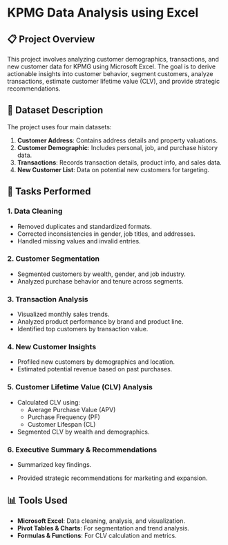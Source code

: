 # KPMG Data Analysis using Excel

## 📋 Project Overview
This project involves analyzing customer demographics, transactions, and new customer data for KPMG using Microsoft Excel. The goal is to derive actionable insights into customer behavior, segment customers, analyze transactions, estimate customer lifetime value (CLV), and provide strategic recommendations.

## 📁 Dataset Description
The project uses four main datasets:

1. **Customer Address**: Contains address details and property valuations.
2. **Customer Demographic**: Includes personal, job, and purchase history data.
3. **Transactions**: Records transaction details, product info, and sales data.
4. **New Customer List**: Data on potential new customers for targeting.

## 🧹 Tasks Performed

### 1. Data Cleaning
- Removed duplicates and standardized formats.
- Corrected inconsistencies in gender, job titles, and addresses.
- Handled missing values and invalid entries.

### 2. Customer Segmentation
- Segmented customers by wealth, gender, and job industry.
- Analyzed purchase behavior and tenure across segments.

### 3. Transaction Analysis
- Visualized monthly sales trends.
- Analyzed product performance by brand and product line.
- Identified top customers by transaction value.

### 4. New Customer Insights
- Profiled new customers by demographics and location.
- Estimated potential revenue based on past purchases.

### 5. Customer Lifetime Value (CLV) Analysis
- Calculated CLV using:
  - Average Purchase Value (APV)
  - Purchase Frequency (PF)
  - Customer Lifespan (CL)
- Segmented CLV by wealth and demographics.

### 6. Executive Summary & Recommendations
- Summarized key findings.

- Provided strategic recommendations for marketing and expansion.

## 📊 Tools Used
- **Microsoft Excel**: Data cleaning, analysis, and visualization.
- **Pivot Tables & Charts**: For segmentation and trend analysis.
- **Formulas & Functions**: For CLV calculation and metrics.
